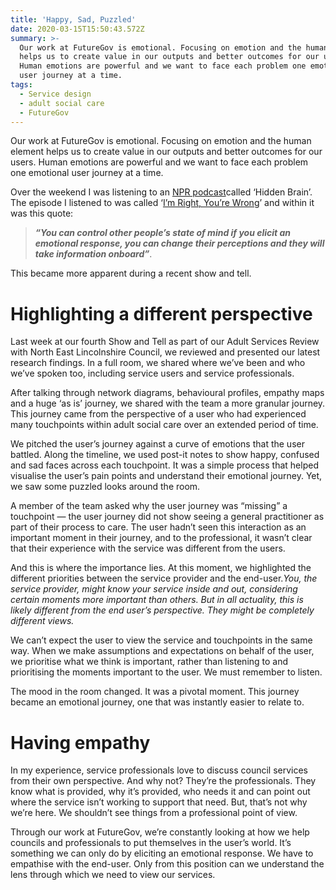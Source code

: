 ```yaml
---
title: 'Happy, Sad, Puzzled'
date: 2020-03-15T15:50:43.572Z
summary: >-
  Our work at FutureGov is emotional. Focusing on emotion and the human element
  helps us to create value in our outputs and better outcomes for our users.
  Human emotions are powerful and we want to face each problem one emotional
  user journey at a time.
tags:
  - Service design
  - adult social care
  - FutureGov
---
```

Our work at FutureGov is emotional. Focusing on emotion and the human element helps us to create value in our outputs and better outcomes for our users. Human emotions are powerful and we want to face each problem one emotional user journey at a time.

Over the weekend I was listening to an [NPR podcast](https://www.npr.org/podcasts/510308/hidden-brain)called ‘Hidden Brain’. The episode I listened to was called ‘[I’m Right, You’re Wrong](https://one.npr.org/?sharedMediaId=519234721:520046420)’ and within it was this quote:

> ***“You can control other people’s state of mind if you elicit an emotional response, you can change their perceptions and they will take information onboard”***.

This became more apparent during a recent show and tell.

# **Highlighting a different perspective**

Last week at our fourth Show and Tell as part of our Adult Services Review with North East Lincolnshire Council, we reviewed and presented our latest research findings. In a full room, we shared where we’ve been and who we’ve spoken too, including service users and service professionals.

After talking through network diagrams, behavioural profiles, empathy maps and a huge ‘as is’ journey, we shared with the team a more granular journey. This journey came from the perspective of a user who had experienced many touchpoints within adult social care over an extended period of time.

We pitched the user’s journey against a curve of emotions that the user battled. Along the timeline, we used post-it notes to show happy, confused and sad faces across each touchpoint. It was a simple process that helped visualise the user’s pain points and understand their emotional journey. Yet, we saw some puzzled looks around the room.

A member of the team asked why the user journey was “missing” a touchpoint — the user journey did not show seeing a general practitioner as part of their process to care. The user hadn’t seen this interaction as an important moment in their journey, and to the professional, it wasn’t clear that their experience with the service was different from the users.

And this is where the importance lies. At this moment, we highlighted the different priorities between the service provider and the end-user.*You, the service provider, might know your service inside and out, considering certain moments more important than others. But in all actuality, this is likely different from the end user’s perspective. They might be completely different views.*

We can’t expect the user to view the service and touchpoints in the same way. When we make assumptions and expectations on behalf of the user, we prioritise what we think is important, rather than listening to and prioritising the moments important to the user. We must remember to listen.

The mood in the room changed. It was a pivotal moment. This journey became an emotional journey, one that was instantly easier to relate to.

# **Having empathy**

In my experience, service professionals love to discuss council services from their own perspective. And why not? They’re the professionals. They know what is provided, why it’s provided, who needs it and can point out where the service isn’t working to support that need. But, that’s not why we’re here. We shouldn’t see things from a professional point of view.

Through our work at FutureGov, we’re constantly looking at how we help councils and professionals to put themselves in the user’s world. It’s something we can only do by eliciting an emotional response. We have to empathise with the end-user. Only from this position can we understand the lens through which we need to view our services.